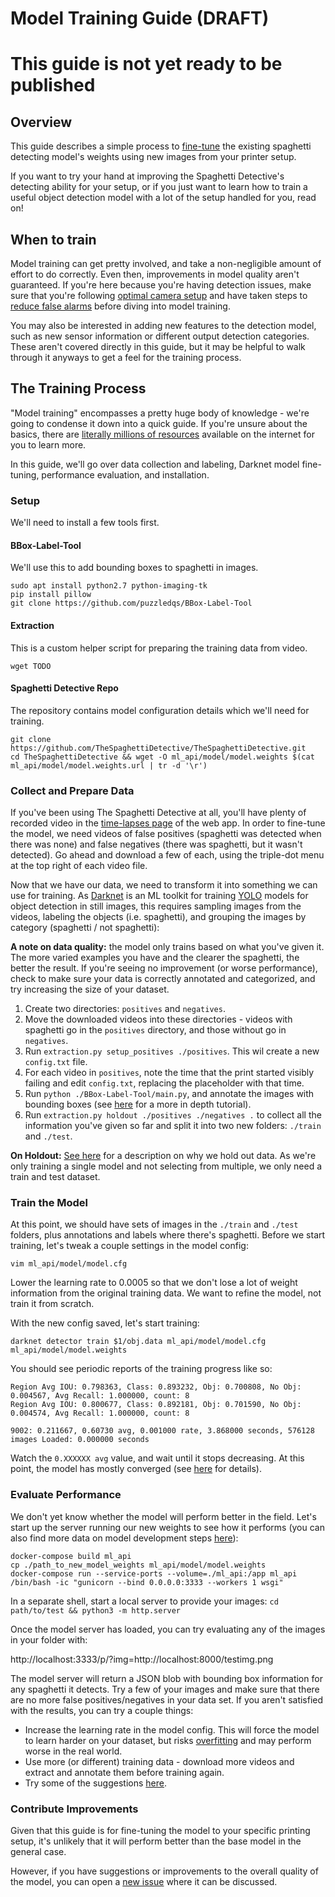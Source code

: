# Model Training Guide (DRAFT)

# This guide is not yet ready to be published

## Overview

This guide describes a simple process to [fine-tune](https://stats.stackexchange.com/a/387095) the existing spaghetti detecting model's weights using new images from your printer setup.

If you want to try your hand at improving the Spaghetti Detective's detecting ability for your setup, or if you just want to learn how to train a useful
object detection model with a lot of the setup handled for you, read on!

## When to train

Model training can get pretty involved, and take a non-negligible amount of effort to do correctly. Even then, improvements in model quality aren't guaranteed. If you're here because you're having
detection issues, make sure that you're following [optimal camera setup](https://www.thespaghettidetective.com/docs/optimal-camera-setup/) and have taken steps to [reduce false alarms](https://www.thespaghettidetective.com/docs/failure-detection-false-alarms/#what-can-i-do-to-minimize-the-chance-of-false-alarms) before diving into model training.

You may also be interested in adding new features to the detection model, such as new sensor information or different output detection categories. These aren't covered directly in this guide, but it may be helpful to walk through it anyways to
get a feel for the training process.

## The Training Process

"Model training" encompasses a pretty huge body of knowledge - we're going to condense it down into a quick guide. If you're unsure about the basics, there are [literally millions of resources](https://www.google.com/search?q=ml+model+training) available on the internet for you to learn more.

In this guide, we'll go over data collection and labeling, Darknet model fine-tuning, performance evaluation, and installation.

### Setup

We'll need to install a few tools first.

#### BBox-Label-Tool

We'll use this to add bounding boxes to spaghetti in images.

```shell
sudo apt install python2.7 python-imaging-tk
pip install pillow
git clone https://github.com/puzzledqs/BBox-Label-Tool
```

#### Extraction

This is a custom helper script for preparing the training data from video.

```shell
wget TODO
```

#### Spaghetti Detective Repo

The repository contains model configuration details which we'll need for training.

```shell
git clone https://github.com/TheSpaghettiDetective/TheSpaghettiDetective.git
cd TheSpaghettiDetective && wget -O ml_api/model/model.weights $(cat ml_api/model/model.weights.url | tr -d '\r')
```

### Collect and Prepare Data

If you've been using The Spaghetti Detective at all, you'll have plenty of recorded video in the [time-lapses page](https://app.thespaghettidetective.com/prints/) of the web app. In order to fine-tune the model, we need videos of false positives (spaghetti was detected when there was none) and false negatives (there was spaghetti, but it wasn't detected). Go ahead and download a few of each, using the triple-dot menu at the top right of each video file. 


Now that we have our data, we need to transform it into something we can use for training. As [Darknet](https://github.com/AlexeyAB/darknet) is an ML toolkit for training [YOLO](https://pjreddie.com/darknet/yolo/) models for object detection in still images, this requires sampling images from the videos, labeling the objects (i.e. spaghetti), and grouping the images by category (spaghetti / not spaghetti):
 
**A note on data quality:** the model only trains based on what you've given it. The more varied examples you have and the clearer the spaghetti, the better the result. If you're seeing no improvement (or worse performance), check to make sure your data is correctly annotated and categorized, and try increasing the size of your dataset.

1. Create two directories: `positives` and `negatives`. 
2. Move the downloaded videos into these directories - videos with spaghetti go in the `positives` directory, and those without go in `negatives`.
3. Run `extraction.py setup_positives ./positives`. This wil create a new `config.txt` file.
4. For each video in `positives`, note the time that the print started visibly failing and edit `config.txt`, replacing the placeholder with that time.
5. Run `python ./BBox-Label-Tool/main.py`, and annotate the images with bounding boxes (see [here](https://texas-aerial-robotics.github.io/md_yoloTraining.html) for a more in depth tutorial).
6. Run `extraction.py holdout ./positives ./negatives .` to collect all the information you've given so far and split it into two new folders: `./train` and `./test`. 

**On Holdout:** [See here](https://vitalflux.com/hold-out-method-for-training-machine-learning-model/) for a description on why we hold out data. As we're only training a single model and not selecting from multiple, we only need a train and test dataset.

### Train the Model

At this point, we should have sets of images in the `./train` and `./test` folders, plus annotations and labels where there's spaghetti. Before we start training, let's tweak a couple settings in the model config:

```shell
vim ml_api/model/model.cfg
```

Lower the learning rate to 0.0005 so that we don't lose a lot of weight information from the original training data. We want to refine the model, not train it from scratch.

With the new config saved, let's start training:

```shell
darknet detector train $1/obj.data ml_api/model/model.cfg ml_api/model/model.weights
```

You should see periodic reports of the training progress like so:
```
Region Avg IOU: 0.798363, Class: 0.893232, Obj: 0.700808, No Obj: 0.004567, Avg Recall: 1.000000, count: 8 
Region Avg IOU: 0.800677, Class: 0.892181, Obj: 0.701590, No Obj: 0.004574, Avg Recall: 1.000000, count: 8

9002: 0.211667, 0.60730 avg, 0.001000 rate, 3.868000 seconds, 576128 images Loaded: 0.000000 seconds
```

Watch the `0.XXXXXX avg` value, and wait until it stops decreasing. At this point, the model has mostly converged (see [here](https://github.com/AlexeyAB/darknet#when-should-i-stop-training) for details).

### Evaluate Performance

We don't yet know whether the model will perform better in the field. Let's start up the server running our new weights to see how it performs (you can also find more data on model development steps [here](https://github.com/TheSpaghettiDetective/TheSpaghettiDetective/blob/master/docs/model_development.md)):

```
docker-compose build ml_api
cp ./path_to_new_model_weights ml_api/model/model.weights
docker-compose run --service-ports --volume=./ml_api:/app ml_api /bin/bash -ic "gunicorn --bind 0.0.0.0:3333 --workers 1 wsgi"
```

In a separate shell, start a local server to provide your images: `cd path/to/test && python3 -m http.server`

Once the model server has loaded, you can try evaluating any of the images in your folder with:

http://localhost:3333/p/?img=http://localhost:8000/testimg.png

The model server will return a JSON blob with bounding box information for any spaghetti it detects. Try a few of your images and make sure that there are no more false positives/negatives in your data set. If you aren't satisfied with the results, you can try a couple things:

* Increase the learning rate in the model config. This will force the model to learn harder on your dataset, but risks [overfitting](https://elitedatascience.com/overfitting-in-machine-learning) and may perform worse in the real world.
* Use more (or different) training data - download more videos and extract and annotate them before training again.
* Try some of the suggestions [here](https://github.com/AlexeyAB/darknet#how-to-improve-object-detection).

### Contribute Improvements

Given that this guide is for fine-tuning the model to your specific printing setup, it's unlikely that it will perform better than the base model in the general case. 

However, if you have suggestions or improvements to the overall quality of the model, you can open a [new issue](https://github.com/TheSpaghettiDetective/TheSpaghettiDetective/issues/new/choose) where it can be discussed. 


